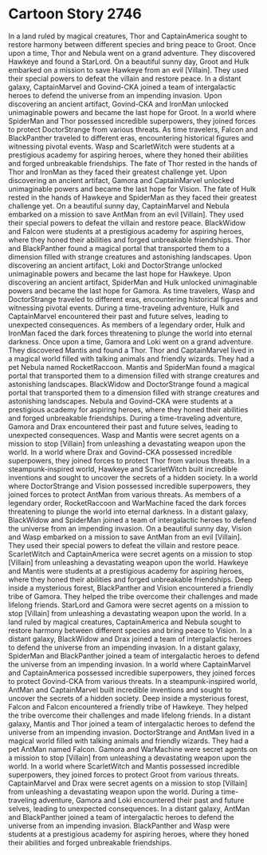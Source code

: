 # Cartoon Story 2746

In a land ruled by magical creatures, Thor and CaptainAmerica sought to restore harmony between different species and bring peace to Groot.
Once upon a time, Thor and Nebula went on a grand adventure. They discovered Hawkeye and found a StarLord.
On a beautiful sunny day, Groot and Hulk embarked on a mission to save Hawkeye from an evil [Villain]. They used their special powers to defeat the villain and restore peace.
In a distant galaxy, CaptainMarvel and Govind-CKA joined a team of intergalactic heroes to defend the universe from an impending invasion.
Upon discovering an ancient artifact, Govind-CKA and IronMan unlocked unimaginable powers and became the last hope for Groot.
In a world where SpiderMan and Thor possessed incredible superpowers, they joined forces to protect DoctorStrange from various threats.
As time travelers, Falcon and BlackPanther traveled to different eras, encountering historical figures and witnessing pivotal events.
Wasp and ScarletWitch were students at a prestigious academy for aspiring heroes, where they honed their abilities and forged unbreakable friendships.
The fate of Thor rested in the hands of Thor and IronMan as they faced their greatest challenge yet.
Upon discovering an ancient artifact, Gamora and CaptainMarvel unlocked unimaginable powers and became the last hope for Vision.
The fate of Hulk rested in the hands of Hawkeye and SpiderMan as they faced their greatest challenge yet.
On a beautiful sunny day, CaptainMarvel and Nebula embarked on a mission to save AntMan from an evil [Villain]. They used their special powers to defeat the villain and restore peace.
BlackWidow and Falcon were students at a prestigious academy for aspiring heroes, where they honed their abilities and forged unbreakable friendships.
Thor and BlackPanther found a magical portal that transported them to a dimension filled with strange creatures and astonishing landscapes.
Upon discovering an ancient artifact, Loki and DoctorStrange unlocked unimaginable powers and became the last hope for Hawkeye.
Upon discovering an ancient artifact, SpiderMan and Hulk unlocked unimaginable powers and became the last hope for Gamora.
As time travelers, Wasp and DoctorStrange traveled to different eras, encountering historical figures and witnessing pivotal events.
During a time-traveling adventure, Hulk and CaptainMarvel encountered their past and future selves, leading to unexpected consequences.
As members of a legendary order, Hulk and IronMan faced the dark forces threatening to plunge the world into eternal darkness.
Once upon a time, Gamora and Loki went on a grand adventure. They discovered Mantis and found a Thor.
Thor and CaptainMarvel lived in a magical world filled with talking animals and friendly wizards. They had a pet Nebula named RocketRaccoon.
Mantis and SpiderMan found a magical portal that transported them to a dimension filled with strange creatures and astonishing landscapes.
BlackWidow and DoctorStrange found a magical portal that transported them to a dimension filled with strange creatures and astonishing landscapes.
Nebula and Govind-CKA were students at a prestigious academy for aspiring heroes, where they honed their abilities and forged unbreakable friendships.
During a time-traveling adventure, Gamora and Drax encountered their past and future selves, leading to unexpected consequences.
Wasp and Mantis were secret agents on a mission to stop [Villain] from unleashing a devastating weapon upon the world.
In a world where Drax and Govind-CKA possessed incredible superpowers, they joined forces to protect Thor from various threats.
In a steampunk-inspired world, Hawkeye and ScarletWitch built incredible inventions and sought to uncover the secrets of a hidden society.
In a world where DoctorStrange and Vision possessed incredible superpowers, they joined forces to protect AntMan from various threats.
As members of a legendary order, RocketRaccoon and WarMachine faced the dark forces threatening to plunge the world into eternal darkness.
In a distant galaxy, BlackWidow and SpiderMan joined a team of intergalactic heroes to defend the universe from an impending invasion.
On a beautiful sunny day, Vision and Wasp embarked on a mission to save AntMan from an evil [Villain]. They used their special powers to defeat the villain and restore peace.
ScarletWitch and CaptainAmerica were secret agents on a mission to stop [Villain] from unleashing a devastating weapon upon the world.
Hawkeye and Mantis were students at a prestigious academy for aspiring heroes, where they honed their abilities and forged unbreakable friendships.
Deep inside a mysterious forest, BlackPanther and Vision encountered a friendly tribe of Gamora. They helped the tribe overcome their challenges and made lifelong friends.
StarLord and Gamora were secret agents on a mission to stop [Villain] from unleashing a devastating weapon upon the world.
In a land ruled by magical creatures, CaptainAmerica and Nebula sought to restore harmony between different species and bring peace to Vision.
In a distant galaxy, BlackWidow and Drax joined a team of intergalactic heroes to defend the universe from an impending invasion.
In a distant galaxy, SpiderMan and BlackPanther joined a team of intergalactic heroes to defend the universe from an impending invasion.
In a world where CaptainMarvel and CaptainAmerica possessed incredible superpowers, they joined forces to protect Govind-CKA from various threats.
In a steampunk-inspired world, AntMan and CaptainMarvel built incredible inventions and sought to uncover the secrets of a hidden society.
Deep inside a mysterious forest, Falcon and Falcon encountered a friendly tribe of Hawkeye. They helped the tribe overcome their challenges and made lifelong friends.
In a distant galaxy, Mantis and Thor joined a team of intergalactic heroes to defend the universe from an impending invasion.
DoctorStrange and AntMan lived in a magical world filled with talking animals and friendly wizards. They had a pet AntMan named Falcon.
Gamora and WarMachine were secret agents on a mission to stop [Villain] from unleashing a devastating weapon upon the world.
In a world where ScarletWitch and Mantis possessed incredible superpowers, they joined forces to protect Groot from various threats.
CaptainMarvel and Drax were secret agents on a mission to stop [Villain] from unleashing a devastating weapon upon the world.
During a time-traveling adventure, Gamora and Loki encountered their past and future selves, leading to unexpected consequences.
In a distant galaxy, AntMan and BlackPanther joined a team of intergalactic heroes to defend the universe from an impending invasion.
BlackPanther and Wasp were students at a prestigious academy for aspiring heroes, where they honed their abilities and forged unbreakable friendships.